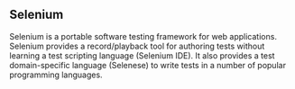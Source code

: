 ## Selenium

Selenium is a portable software testing framework for web applications. Selenium
provides a record/playback tool for authoring tests without learning a test
scripting language (Selenium IDE). It also provides a test domain-specific
language (Selenese) to write tests in a number of popular programming languages.